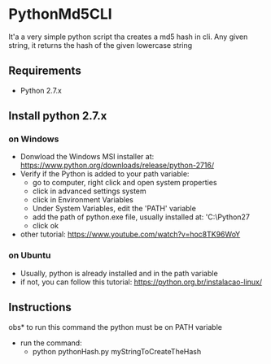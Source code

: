 # PythonMd5CLI

It'a a very simple python script tha creates a md5 hash in cli. Any given string, it returns the hash of the given lowercase string

## Requirements
 
- Python 2.7.x

## Install python 2.7.x

### on Windows

- Donwload the Windows MSI installer at: https://www.python.org/downloads/release/python-2716/
- Verify if the Python is added to your path variable:
  - go to computer, right click and open system properties 
  - click in advanced settings system
  - click in Environment Variables
  - Under System Variables, edit the 'PATH' variable
  - add the path of python.exe file, usually installed at: 'C:\Python27
  - click ok
 - other tutorial: https://www.youtube.com/watch?v=hoc8TK96WoY

 
### on Ubuntu

- Usually, python is already installed and in the path variable
- if not, you can follow this tutorial: https://python.org.br/instalacao-linux/
 
## Instructions

obs* to run this command the python must be on PATH variable

- run the command:
  - python pythonHash.py myStringToCreateTheHash
